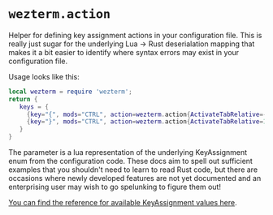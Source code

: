 # `wezterm.action`

Helper for defining key assignment actions in your configuration file.
This is really just sugar for the underlying Lua -> Rust deserialation
mapping that makes it a bit easier to identify where syntax errors may
exist in your configuration file.

Usage looks like this:

```lua
local wezterm = require 'wezterm';
return {
   keys = {
     {key="{", mods="CTRL", action=wezterm.action{ActivateTabRelative=-1}},
     {key="}", mods="CTRL", action=wezterm.action{ActivateTabRelative=1}},
   }
}
```

The parameter is a lua representation of the underlying KeyAssignment enum from
the configuration code.  These docs aim to spell out sufficient examples that
you shouldn't need to learn to read Rust code, but there are occasions where
newly developed features are not yet documented and an enterprising user may
wish to go spelunking to figure them out!

[You can find the reference for available KeyAssignment values here](../keyassignment/index.md).
